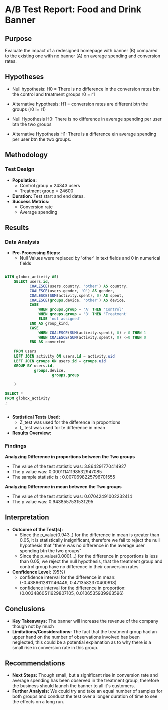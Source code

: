 # A/B Test Report: Food and Drink Banner

## Purpose
Evaluate the impact of a redesigned homepage with banner (B) compared to the existing one with no banner (A) on average spending and conversion rates.


## Hypotheses
- Null hypothesis: H0 = There is no difference in the conversion rates btn the control and treatment groups r0 = r1   
- Alternative hypothesis: H1 =  conversion rates are different btn the groups (r0 != r1)


- Null Hypothesis H0: There is no difference in average spending per user btn the two groups
- Alternative Hypothesis H1: There is a difference ein average spending per user btn the two groups.


## Methodology
### Test Design
- **Population:** 
  - Control group = 24343 users  
  - Treatment group =  24600
- **Duration:** Test start and end dates.
- **Success Metrics:** 
  - Conversion rate
  - Average spending
## Results
### Data Analysis
- **Pre-Processing Steps:**
  - Null Values were replaced by 'other' in text fields and 0 in numerical fields
```sql

WITH globox_activity AS(
    SELECT users.id,
           COALESCE(users.country, 'other') AS country,
           COALESCE(users.gender, 'O') AS gender,
           COALESCE(SUM(activity.spent), 0) AS spent,
           COALESCE(groups.device, 'other') AS device,
           CASE
               WHEN groups.group = 'A' THEN 'Control'
               WHEN groups.group = 'B' THEN 'Treatment'
               ELSE 'not assigned'
           END AS group_kind,
           CASE
               WHEN COALESCE(SUM(activity.spent), 0) > 0 THEN 1
   			   WHEN COALESCE(SUM(activity.spent), 0) <=0 THEN 0
           END AS converted
  
    FROM users
    LEFT JOIN activity ON users.id = activity.uid
    LEFT JOIN groups ON users.id = groups.uid
    GROUP BY users.id,
             groups.device,
    				 groups.group
    
    )
    
SELECT *
FROM globox_activity
;



```

- **Statistical Tests Used:** 
   - Z_test was used for the difference in proportions
   - t_ test was used for te difference in mean
- **Results Overview:** 
  
### Findings
**Analyzing Difference in proportions between the Two groups**
  - The value of the test statistic was:  3.864291770414927
  - The p value was:  0.00011141198532947085
  - The sample statistic is :  0.0070698225796701555
  

**Analyzing Difference in mean between the Two groups**
  - The value of the test statistic was:  0.07042491002232414
  - The p value was:  0.9438557531531295
  

## Interpretation
- **Outcome of the Test(s):**
    - Since the p_value(0.943..) for the difference in mean is greater than 0.05, it is statistically insignificant,
      therefore we fail to reject the null hypothesis that "there was no difference in the average user spending btn the two groups"
    - Since the p_value(0.0001...) for the difference in proportions  is less than 0.05, we reject the null hypothesis,
      that the treatment group and control group have no difference in their conversion rates
- **Confidence Level:** (95%)
    - confidence interval for the difference in mean:  (-0.4386612811146449, 0.4713582370400918)
    - confidence interval for the difference in proportion: (0.0034860511629807105, 0.0106535939963596)


## Conclusions
- **Key Takeaways:** The banner will increase the revenue of the company though not by much
- **Limitations/Considerations:** The fact that the treatment group had an upper hand on the number of observations involved has been neglected, this could be a potential explanation as to why there is a small rise in conversion rate in this group.

## Recommendations
- **Next Steps:** Though small, but a significant rise in conversion rate and average spending has been observed in the treatment group, therefore the business should launch the banner to all it's customers.
- **Further Analysis:** We could try and take an equal number of samples for both groups and conduct the test over a longer duration of time to see the effects on a long run.

